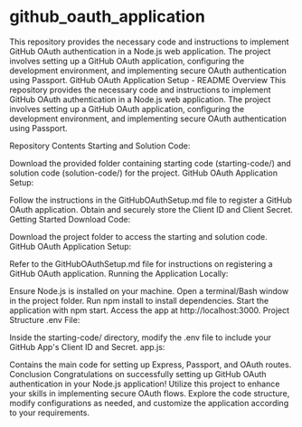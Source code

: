 # github_oauth_application
This repository provides the necessary code and instructions to implement GitHub OAuth authentication in a Node.js web application. The project involves setting up a GitHub OAuth application, configuring the development environment, and implementing secure OAuth authentication using Passport. 
GitHub OAuth Application Setup - README
Overview
This repository provides the necessary code and instructions to implement GitHub OAuth authentication in a Node.js web application. The project involves setting up a GitHub OAuth application, configuring the development environment, and implementing secure OAuth authentication using Passport.

Repository Contents
Starting and Solution Code:

Download the provided folder containing starting code (starting-code/) and solution code (solution-code/) for the project.
GitHub OAuth Application Setup:

Follow the instructions in the GitHubOAuthSetup.md file to register a GitHub OAuth application. Obtain and securely store the Client ID and Client Secret.
Getting Started
Download Code:

Download the project folder to access the starting and solution code.
GitHub OAuth Application Setup:

Refer to the GitHubOAuthSetup.md file for instructions on registering a GitHub OAuth application.
Running the Application Locally:

Ensure Node.js is installed on your machine.
Open a terminal/Bash window in the project folder.
Run npm install to install dependencies.
Start the application with npm start.
Access the app at http://localhost:3000.
Project Structure
.env File:

Inside the starting-code/ directory, modify the .env file to include your GitHub App's Client ID and Secret.
app.js:

Contains the main code for setting up Express, Passport, and OAuth routes.
Conclusion
Congratulations on successfully setting up GitHub OAuth authentication in your Node.js application! Utilize this project to enhance your skills in implementing secure OAuth flows. Explore the code structure, modify configurations as needed, and customize the application according to your requirements.
